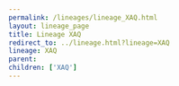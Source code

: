 ```yaml
---
permalink: /lineages/lineage_XAQ.html
layout: lineage_page
title: Lineage XAQ
redirect_to: ../lineage.html?lineage=XAQ
lineage: XAQ
parent: 
children: ['XAQ']
---
```

